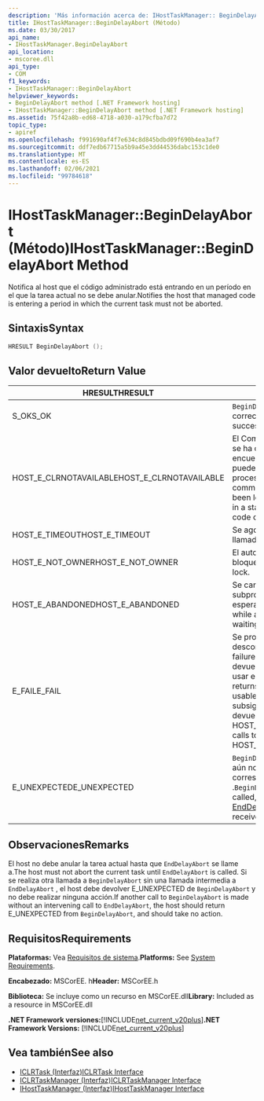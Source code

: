 ```yaml
---
description: 'Más información acerca de: IHostTaskManager:: BeginDelayAbort (método)'
title: IHostTaskManager::BeginDelayAbort (Método)
ms.date: 03/30/2017
api_name:
- IHostTaskManager.BeginDelayAbort
api_location:
- mscoree.dll
api_type:
- COM
f1_keywords:
- IHostTaskManager::BeginDelayAbort
helpviewer_keywords:
- BeginDelayAbort method [.NET Framework hosting]
- IHostTaskManager::BeginDelayAbort method [.NET Framework hosting]
ms.assetid: 75f42a8b-ed68-4718-a030-a179cfba7d72
topic_type:
- apiref
ms.openlocfilehash: f991690af4f7e634c8d845bdbd09f690b4ea3af7
ms.sourcegitcommit: ddf7edb67715a5b9a45e3dd44536dabc153c1de0
ms.translationtype: MT
ms.contentlocale: es-ES
ms.lasthandoff: 02/06/2021
ms.locfileid: "99784618"
---
```

# <a name="ihosttaskmanagerbegindelayabort-method"></a><span data-ttu-id="1ea6e-103">IHostTaskManager::BeginDelayAbort (Método)</span><span class="sxs-lookup"><span data-stu-id="1ea6e-103">IHostTaskManager::BeginDelayAbort Method</span></span>

<span data-ttu-id="1ea6e-104">Notifica al host que el código administrado está entrando en un período en el que la tarea actual no se debe anular.</span><span class="sxs-lookup"><span data-stu-id="1ea6e-104">Notifies the host that managed code is entering a period in which the current task must not be aborted.</span></span>  
  
## <a name="syntax"></a><span data-ttu-id="1ea6e-105">Sintaxis</span><span class="sxs-lookup"><span data-stu-id="1ea6e-105">Syntax</span></span>  
  
```cpp  
HRESULT BeginDelayAbort ();  
```  
  
## <a name="return-value"></a><span data-ttu-id="1ea6e-106">Valor devuelto</span><span class="sxs-lookup"><span data-stu-id="1ea6e-106">Return Value</span></span>  
  
|<span data-ttu-id="1ea6e-107">HRESULT</span><span class="sxs-lookup"><span data-stu-id="1ea6e-107">HRESULT</span></span>|<span data-ttu-id="1ea6e-108">Descripción</span><span class="sxs-lookup"><span data-stu-id="1ea6e-108">Description</span></span>|  
|-------------|-----------------|  
|<span data-ttu-id="1ea6e-109">S_OK</span><span class="sxs-lookup"><span data-stu-id="1ea6e-109">S_OK</span></span>|<span data-ttu-id="1ea6e-110">`BeginDelayAbort` se devolvió correctamente.</span><span class="sxs-lookup"><span data-stu-id="1ea6e-110">`BeginDelayAbort` returned successfully.</span></span>|  
|<span data-ttu-id="1ea6e-111">HOST_E_CLRNOTAVAILABLE</span><span class="sxs-lookup"><span data-stu-id="1ea6e-111">HOST_E_CLRNOTAVAILABLE</span></span>|<span data-ttu-id="1ea6e-112">El Common Language Runtime (CLR) no se ha cargado en un proceso o el CLR se encuentra en un estado en el que no puede ejecutar código administrado ni procesar la llamada correctamente.</span><span class="sxs-lookup"><span data-stu-id="1ea6e-112">The common language runtime (CLR) has not been loaded into a process, or the CLR is in a state in which it cannot run managed code or process the call successfully.</span></span>|  
|<span data-ttu-id="1ea6e-113">HOST_E_TIMEOUT</span><span class="sxs-lookup"><span data-stu-id="1ea6e-113">HOST_E_TIMEOUT</span></span>|<span data-ttu-id="1ea6e-114">Se agotó el tiempo de espera de la llamada.</span><span class="sxs-lookup"><span data-stu-id="1ea6e-114">The call timed out.</span></span>|  
|<span data-ttu-id="1ea6e-115">HOST_E_NOT_OWNER</span><span class="sxs-lookup"><span data-stu-id="1ea6e-115">HOST_E_NOT_OWNER</span></span>|<span data-ttu-id="1ea6e-116">El autor de la llamada no posee el bloqueo.</span><span class="sxs-lookup"><span data-stu-id="1ea6e-116">The caller does not own the lock.</span></span>|  
|<span data-ttu-id="1ea6e-117">HOST_E_ABANDONED</span><span class="sxs-lookup"><span data-stu-id="1ea6e-117">HOST_E_ABANDONED</span></span>|<span data-ttu-id="1ea6e-118">Se canceló un evento mientras un subproceso o fibra bloqueados estaba esperando en él.</span><span class="sxs-lookup"><span data-stu-id="1ea6e-118">An event was canceled while a blocked thread or fiber was waiting on it.</span></span>|  
|<span data-ttu-id="1ea6e-119">E_FAIL</span><span class="sxs-lookup"><span data-stu-id="1ea6e-119">E_FAIL</span></span>|<span data-ttu-id="1ea6e-120">Se produjo un error grave desconocido.</span><span class="sxs-lookup"><span data-stu-id="1ea6e-120">An unknown catastrophic failure occurred.</span></span> <span data-ttu-id="1ea6e-121">Cuando un método devuelve E_FAIL, CLR ya no se puede usar en el proceso.</span><span class="sxs-lookup"><span data-stu-id="1ea6e-121">When a method returns E_FAIL, the CLR is no longer usable within the process.</span></span> <span data-ttu-id="1ea6e-122">Las llamadas subsiguientes a métodos de hospedaje devuelven HOST_E_CLRNOTAVAILABLE.</span><span class="sxs-lookup"><span data-stu-id="1ea6e-122">Subsequent calls to hosting methods return HOST_E_CLRNOTAVAILABLE.</span></span>|  
|<span data-ttu-id="1ea6e-123">E_UNEXPECTED</span><span class="sxs-lookup"><span data-stu-id="1ea6e-123">E_UNEXPECTED</span></span>|<span data-ttu-id="1ea6e-124">`BeginDelayAbort` ya se ha llamado a, pero aún no se ha recibido la llamada correspondiente a [EndDelayAbort](ihosttaskmanager-enddelayabort-method.md) .</span><span class="sxs-lookup"><span data-stu-id="1ea6e-124">`BeginDelayAbort` has already been called, but the corresponding call to [EndDelayAbort](ihosttaskmanager-enddelayabort-method.md) has not yet been received.</span></span>|  
  
## <a name="remarks"></a><span data-ttu-id="1ea6e-125">Observaciones</span><span class="sxs-lookup"><span data-stu-id="1ea6e-125">Remarks</span></span>  

 <span data-ttu-id="1ea6e-126">El host no debe anular la tarea actual hasta que `EndDelayAbort` se llame a.</span><span class="sxs-lookup"><span data-stu-id="1ea6e-126">The host must not abort the current task until `EndDelayAbort` is called.</span></span> <span data-ttu-id="1ea6e-127">Si se realiza otra llamada a `BeginDelayAbort` sin una llamada intermedia a `EndDelayAbort` , el host debe devolver E_UNEXPECTED de `BeginDelayAbort` y no debe realizar ninguna acción.</span><span class="sxs-lookup"><span data-stu-id="1ea6e-127">If another call to `BeginDelayAbort` is made without an intervening call to `EndDelayAbort`, the host should return E_UNEXPECTED from `BeginDelayAbort`, and should take no action.</span></span>  
  
## <a name="requirements"></a><span data-ttu-id="1ea6e-128">Requisitos</span><span class="sxs-lookup"><span data-stu-id="1ea6e-128">Requirements</span></span>  

 <span data-ttu-id="1ea6e-129">**Plataformas:** Vea [Requisitos de sistema](../../get-started/system-requirements.md).</span><span class="sxs-lookup"><span data-stu-id="1ea6e-129">**Platforms:** See [System Requirements](../../get-started/system-requirements.md).</span></span>  
  
 <span data-ttu-id="1ea6e-130">**Encabezado:** MSCorEE. h</span><span class="sxs-lookup"><span data-stu-id="1ea6e-130">**Header:** MSCorEE.h</span></span>  
  
 <span data-ttu-id="1ea6e-131">**Biblioteca:** Se incluye como un recurso en MSCorEE.dll</span><span class="sxs-lookup"><span data-stu-id="1ea6e-131">**Library:** Included as a resource in MSCorEE.dll</span></span>  
  
 <span data-ttu-id="1ea6e-132">**.NET Framework versiones:**[!INCLUDE[net_current_v20plus](../../../../includes/net-current-v20plus-md.md)]</span><span class="sxs-lookup"><span data-stu-id="1ea6e-132">**.NET Framework Versions:** [!INCLUDE[net_current_v20plus](../../../../includes/net-current-v20plus-md.md)]</span></span>  
  
## <a name="see-also"></a><span data-ttu-id="1ea6e-133">Vea también</span><span class="sxs-lookup"><span data-stu-id="1ea6e-133">See also</span></span>

- [<span data-ttu-id="1ea6e-134">ICLRTask (Interfaz)</span><span class="sxs-lookup"><span data-stu-id="1ea6e-134">ICLRTask Interface</span></span>](iclrtask-interface.md)
- [<span data-ttu-id="1ea6e-135">ICLRTaskManager (Interfaz)</span><span class="sxs-lookup"><span data-stu-id="1ea6e-135">ICLRTaskManager Interface</span></span>](iclrtaskmanager-interface.md)
- [<span data-ttu-id="1ea6e-136">IHostTaskManager (Interfaz)</span><span class="sxs-lookup"><span data-stu-id="1ea6e-136">IHostTaskManager Interface</span></span>](ihosttaskmanager-interface.md)
